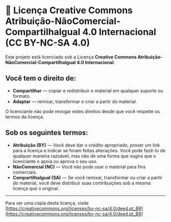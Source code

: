# 🥇 Licença Creative Commons Atribuição-NãoComercial-CompartilhaIgual 4.0 Internacional (CC BY-NC-SA 4.0)

Este projeto está licenciado sob a Licença **Creative Commons Atribuição-NãoComercial-CompartilhaIgual 4.0 Internacional**.

## Você tem o direito de:

* **Compartilhar** — copiar e redistribuir o material em qualquer suporte ou formato.
* **Adaptar** — remixar, transformar e criar a partir do material.

O licenciante não pode revogar estes direitos desde que você respeite os termos da licença.

## Sob os seguintes termos:

* **Atribuição (BY)** — Você deve dar o crédito apropriado, prover um link para a licença e indicar se foram feitas alterações. Você pode fazê-lo de qualquer maneira razoável, mas não de uma forma que sugira que o licenciante o apoia ou aprova o seu uso.
* **NãoComercial (NC)** — Você não pode usar o material para fins comerciais.
* **CompartilhaIgual (SA)** — Se você remixar, transformar ou criar a partir do material, você deve distribuir suas contribuições sob a mesma licença que o original.

---

Para ver uma cópia desta licença, visite [https://creativecommons.org/licenses/by-nc-sa/4.0/deed.pt_BR](https://creativecommons.org/licenses/by-nc-sa/4.0/deed.pt_BR)
